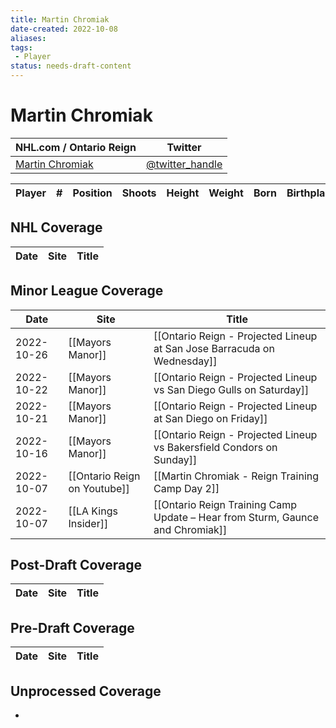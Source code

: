 ```yaml
---
title: Martin Chromiak
date-created: 2022-10-08
aliases: 
tags:
 - Player
status: needs-draft-content
---
```


# Martin Chromiak

NHL.com / Ontario Reign | Twitter
-|-
[Martin Chromiak](https://ontarioreign.com/roster/martin-chromiak) | [@twitter_handle](https://twitter.com/)

Player | \# | Position | Shoots | Height | Weight | Born | Birthplace | Draft 
-|-|-|-|-|-|-|-|-



## NHL  Coverage
| Date | Site | Title |
| ---- | ---- | ----- |



## Minor League Coverage
| Date       | Site                         | Title                                                                   |
| ---------- | ---------------------------- | ----------------------------------------------------------------------- |
| 2022-10-26 | [[Mayors Manor]]             | [[Ontario Reign - Projected Lineup at San Jose Barracuda on Wednesday]] |
| 2022-10-22 | [[Mayors Manor]]             | [[Ontario Reign - Projected Lineup vs San Diego Gulls on Saturday]]     |
| 2022-10-21 | [[Mayors Manor]]             | [[Ontario Reign - Projected Lineup at San Diego on Friday]]             |
| 2022-10-16 | [[Mayors Manor]]             | [[Ontario Reign - Projected Lineup vs Bakersfield Condors on Sunday]]   |
| 2022-10-07 | [[Ontario Reign on Youtube]] | [[Martin Chromiak - Reign Training Camp Day 2]]                         |
| 2022-10-07 | [[LA Kings Insider]]         | [[Ontario Reign Training Camp Update – Hear from Sturm, Gaunce and Chromiak]] |



## Post-Draft Coverage
Date | Site |  Title
---|---|---



## Pre-Draft Coverage
Date | Site |  Title
---|---|---


## Unprocessed Coverage
- 

